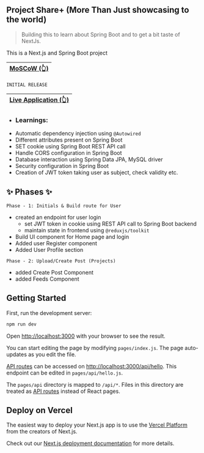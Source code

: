 ## Project Share+ (More Than Just showcasing to the world)

> Building this to learn about Spring Boot and to get a bit taste of NextJs.

This is a Next.js and Spring Boot project


| [MoSCoW (👆)](https://project-share-plus-spa.vercel.app/) |
| ----- |

```
INITIAL RELEASE
```

| [Live Application (👆)](https://project-share-plus-spa.vercel.app/)|
| ----- |

+ ### Learnings:
 + Automatic dependency injection using `@Autowired`
 + Different attributes present on Spring Boot
 + SET cookie using Spring Boot REST API call
 + Handle CORS configuration in Spring Boot
 + Database interaction using Spring Data JPA, MySQL driver
 + Security configuration in Spring Boot
 + Creation of JWT token taking user as subject, check validity etc.



## ✨ Phases ✨
```
Phase - 1: Initials & Build route for User
```
+ created an endpoint for user login
    + set JWT token in cookie using REST API call to Spring Boot backend
    + maintain state in frontend using `@reduxjs/toolkit`
+ Build UI component for Home page and login
+ Added user Register component
+ Added User Profile section

```
Phase - 2: Upload/Create Post (Projects)
```
+ added Create Post Component
+ added Feeds Component

## Getting Started

First, run the development server:

```bash
npm run dev
```


Open [http://localhost:3000](http://localhost:3000) with your browser to see the result.

You can start editing the page by modifying `pages/index.js`. The page auto-updates as you edit the file.

[API routes](https://nextjs.org/docs/api-routes/introduction) can be accessed on [http://localhost:3000/api/hello](http://localhost:3000/api/hello). This endpoint can be edited in `pages/api/hello.js`.

The `pages/api` directory is mapped to `/api/*`. Files in this directory are treated as [API routes](https://nextjs.org/docs/api-routes/introduction) instead of React pages.



## Deploy on Vercel

The easiest way to deploy your Next.js app is to use the [Vercel Platform](https://vercel.com/new?utm_medium=default-template&filter=next.js&utm_source=create-next-app&utm_campaign=create-next-app-readme) from the creators of Next.js.

Check out our [Next.js deployment documentation](https://nextjs.org/docs/deployment) for more details.
